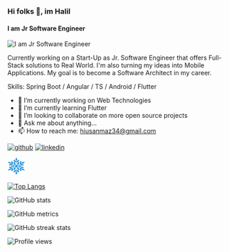 ### Hi folks 👋, im **Halil**
#### **I am Jr Software Engineer**
![**I am Jr Software Engineer**](https://media.giphy.com/media/Jrl4FlTaymFFbNiwU5/giphy.gif)

Currently working on a Start-Up as Jr. Software Engineer that offers Full-Stack solutions to Real World. I'm also turning my ideas into Mobile Applications. My goal is to become a Software Architect in my career. 

Skills: Spring Boot / Angular / TS / Android / Flutter

- 🔭 I’m currently working on Web Technologies 
- 🌱 I’m currently learning Flutter 
- 👯 I’m looking to collaborate on more open source projects 
- 💬 Ask me about anything... 
- 📫 How to reach me: hiusanmaz34@gmail.com 


[<img src='https://cdn.jsdelivr.net/npm/simple-icons@3.0.1/icons/github.svg' alt='github' height='40'>](https://github.com/hiusanmaz)  [<img src='https://cdn.jsdelivr.net/npm/simple-icons@3.0.1/icons/linkedin.svg' alt='linkedin' height='40'>](https://www.linkedin.com/in/halil-usanmaz/)  

<a href='https://archiveprogram.github.com/'><img src='https://raw.githubusercontent.com/acervenky/animated-github-badges/master/assets/acbadge.gif' width='40' height='40'></a> 

[![Top Langs](https://github-readme-stats.vercel.app/api/top-langs/?username=hiusanmaz)](https://github.com/anuraghazra/github-readme-stats)

![GitHub stats](https://github-readme-stats.vercel.app/api?username=hiusanmaz&show_icons=true&count_private=true)  

![GitHub metrics](https://metrics.lecoq.io/hiusanmaz)  

![GitHub streak stats](https://github-readme-streak-stats.herokuapp.com/?user=hiusanmaz)  

![Profile views](https://gpvc.arturio.dev/hiusanmaz)  

